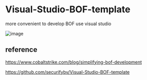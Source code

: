 # Visual-Studio-BOF-template

more convenient to develop BOF use visual studio

![image](https://github.com/evilashz/Visual-Studio-BOF-template/assets/50722929/49521e1e-081d-4db8-bfa1-d990be696942)

## reference 
https://www.cobaltstrike.com/blog/simplifying-bof-development

https://github.com/securifybv/Visual-Studio-BOF-template


